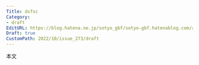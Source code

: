 ```yaml
---
Title: dsfsc
Category:
- draft
EditURL: https://blog.hatena.ne.jp/sotyo_gbf/sotyo-gbf.hatenablog.com/atom/entry/4207112889924049792
Draft: true
CustomPath: 2022/10/issue_273/draft
---
```


本文

